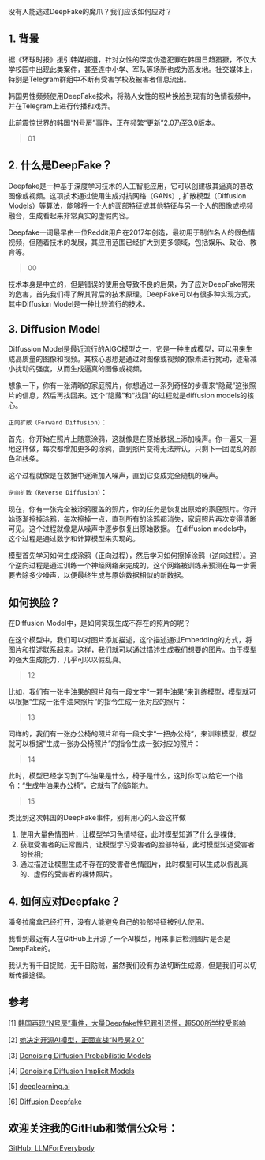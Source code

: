 没有人能逃过DeepFake的魔爪？我们应该如何应对？

## 1. 背景
据《环球时报》援引韩媒报道，针对女性的深度伪造犯罪在韩国日趋猖獗，不仅大学校园中出现此类案件，甚至连中小学、军队等场所也成为高发地。社交媒体上，特别是Telegram群组中不断有受害学校及被害者信息流出。

韩国男性频频使用DeepFake技术，将熟人女性的照片换脸到现有的色情视频中，并在Telegram上进行传播和戏弄。

此前震惊世界的韩国“N号房”事件，正在频繁“更新”2.0乃至3.0版本。

> 01


## 2. 什么是DeepFake？
Deepfake是一种基于深度学习技术的人工智能应用，它可以创建极其逼真的篡改图像或视频。这项技术通过使用生成对抗网络（GANs）, 扩散模型（Diffusion Models）等算法，能够将一个人的面部特征或其他特征与另一个人的图像或视频融合，生成看起来非常真实的虚假内容。

Deepfake一词最早由一位Reddit用户在2017年创造，最初用于制作名人的假色情视频，但随着技术的发展，其应用范围已经扩大到更多领域，包括娱乐、政治、教育等。

> 00

技术本身是中立的，但是错误的使用会导致不良的后果，为了应对DeepFake带来的危害，首先我们得了解其背后的技术原理。DeepFake可以有很多种实现方式，其中Diffusion Model是一种比较流行的技术。

## 3. Diffusion Model

Diffussion Model是最近流行的AIGC模型之一，它是一种生成模型，可以用来生成高质量的图像和视频。其核心思想是通过对图像或视频的像素进行扰动，逐渐减小扰动的强度，从而生成逼真的图像或视频。

想象一下，你有一张清晰的家庭照片，你想通过一系列奇怪的步骤来“隐藏”这张照片的信息，然后再找回来。这个“隐藏”和“找回”的过程就是diffusion models的核心。

`正向扩散（Forward Diffusion）`：

首先，你开始在照片上随意涂鸦，这就像是在原始数据上添加噪声。你一遍又一遍地这样做，每次都增加更多的涂鸦，直到照片变得无法辨认，只剩下一团混乱的颜色和线条。

这个过程就像是在数据中逐渐加入噪声，直到它变成完全随机的噪声。

`逆向扩散（Reverse Diffusion）`：

现在，你有一张完全被涂鸦覆盖的照片，你的任务是恢复出原始的家庭照片。你开始逐渐擦掉涂鸦，每次擦掉一点，直到所有的涂鸦都消失，家庭照片再次变得清晰可见。这个过程就像是从噪声中逐步恢复出原始数据。
在diffusion models中，这个过程是通过数学和计算模型来实现的。

模型首先学习如何生成涂鸦（正向过程），然后学习如何擦掉涂鸦（逆向过程）。这个逆向过程是通过训练一个神经网络来完成的，这个网络被训练来预测在每一步需要去除多少噪声，以便最终生成与原始数据相似的新数据。


## 如何换脸？

在Diffusion Model中，是如何实现生成不存在的照片的呢？

在这个模型中，我们可以对图片添加描述，这个描述通过Embedding的方式，将图片和描述联系起来。这样，我们就可以通过描述生成我们想要的图片。由于模型的强大生成能力，几乎可以以假乱真。

>12

比如，我们有一张牛油果的照片和有一段文字“一颗牛油果”来训练模型，模型就可以根据“生成一张牛油果照片”的指令生成一张对应的照片：

>13

同样的，我们有一张办公椅的照片和有一段文字“一把办公椅”，来训练模型，模型就可以根据“生成一张办公椅照片”的指令生成一张对应的照片：

>14

此时，模型已经学习到了牛油果是什么，椅子是什么，这时你可以给它一个指令：“生成牛油果办公椅”，它就有了创造能力。

>15

类比到这次韩国的DeepFake事件，别有用心的人会这样做
1. 使用大量色情图片，让模型学习色情特征，此时模型知道了什么是裸体;
2. 获取受害者的正常图片，让模型学习受害者的脸部特征，此时模型知道受害者的长相;
3. 通过描述让模型生成不存在的受害者色情图片，此时模型可以生成以假乱真的、虚假的受害者的裸体照片。


## 4. 如何应对Deepfake？
潘多拉魔盒已经打开，没有人能避免自己的脸部特征被别人使用。

我看到最近有人在GitHub上开源了一个AI模型，用来事后检测图片是否是DeepFake的。

我认为有千日捉贼，无千日防贼，虽然我们没有办法切断生成源，但是我们可以切断传播途径。


## 参考

<div id="refer-anchor-1"></div>

[1] [韩国再现“N号房”事件，大量Deepfake性犯罪引恐慌，超500所学校受影响](https://www.163.com/dy/article/JB96QC3R051180F7.html)

[2] [她决定开源AI模型，正面宣战“N号房2.0”](https://finance.sina.com.cn/cj/2024-09-04/doc-incmxxut6381305.shtml)

[3] [Denoising Diffusion Probabilistic Models](https://arxiv.org/abs/2006.11239)

[4] [Denoising Diffusion Implicit Models](https://arxiv.org/abs/2010.02502)

[5] [deeplearning.ai](https://learn.deeplearning.ai/courses/diffusion-models/)

[6] [Diffusion Deepfake](https://arxiv.org/abs/2404.01579)

## 欢迎关注我的GitHub和微信公众号：

[GitHub: LLMForEverybody](https://github.com/luhengshiwo/LLMForEverybody)




